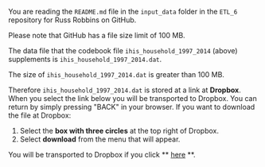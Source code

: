 You are reading the `README.md` file in the `input_data` folder in the ` ETL_6 ` repository for Russ Robbins on GitHub.

Please note that GitHub has a file size limit of 100 MB.

The data file that the codebook file `ihis_household_1997_2014` (above) supplements is `ihis_household_1997_2014.dat`.

The size of `ihis_household_1997_2014.dat` is greater than 100 MB.

Therefore `ihis_household_1997_2014.dat` is stored at a link at **Dropbox**. When you select the link below you will be transported to Dropbox. You can return by simply pressing "BACK" in your browser.
If you want to download the file at Dropbox:

1. Select the **box with three circles** at the top right of Dropbox.
2. Select **download** from the menu that will appear.

You will be transported to Dropbox if you click ** [here](https://www.dropbox.com/s/zdi3cslajmm6gml/ihis_household_1997_2014.dat?dl=0) **.




